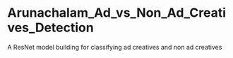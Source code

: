 # Arunachalam_Ad_vs_Non_Ad_Creatives_Detection
A ResNet model building for classifying ad creatives and non ad creatives
